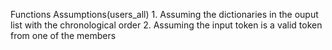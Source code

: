 Functions Assumptions(users_all)
    1. Assuming the dictionaries in the ouput list with the chronological order
    2. Assuming the input token is a valid token from one of the members
